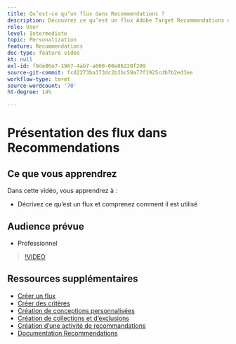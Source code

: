 ```yaml
---
title: Qu’est-ce qu’un flux dans Recommendations ?
description: Découvrez ce qu’est un flux Adobe Target Recommendations et comment l’utiliser
role: User
level: Intermediate
topic: Personalization
feature: Recommendations
doc-type: feature video
kt: null
exl-id: f9de86e7-1967-4ab7-a600-00e86220f209
source-git-commit: fcd2273ba373dc2b3bc59a77f1925cdb7b2ed3ee
workflow-type: tm+mt
source-wordcount: '70'
ht-degree: 14%

---
```


# Présentation des flux dans Recommendations

## Ce que vous apprendrez

Dans cette vidéo, vous apprendrez à :

* Décrivez ce qu’est un flux et comprenez comment il est utilisé

## Audience prévue

* Professionnel

>[!VIDEO](https://video.tv.adobe.com/v/33898?quality=12&captions=fre_fr)

## Ressources supplémentaires

* [Créer un flux](create-a-feed.md)
* [Créer des critères](create-criteria.md)
* [Création de conceptions personnalisées](create-custom-designs.md)
* [Création de collections et d’exclusions](create-collections-and-exclusions.md)
* [Création d’une activité de recommandations](create-a-recommendations-activity.md)
* [Documentation Recommendations](https://experienceleague.adobe.com/docs/target/using/recommendations/recommendations.html?lang=fr)
